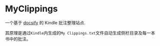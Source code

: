 # MyClippings

一个基于 [docsify](https://github.com/docsifyjs/docsify/) 的 Kindle 批注整理站点.

其原理是通过`Kindle`内生成的`My Clippings.txt`文件自动生成侧栏目录及每一本书中的批注。

